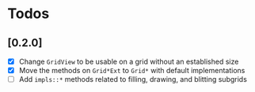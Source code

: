 # Todos

## [0.2.0]

- [x] Change `GridView` to be usable on a grid without an established size
- [x] Move the methods on `Grid*Ext` to `Grid*` with default implementations
- [ ] Add `impls::*` methods related to filling, drawing, and blitting subgrids
